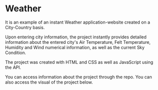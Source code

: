 # Weather

It is an example of an instant Weather application-website created on a City-Country basis.

Upon entering city information, the project instantly provides detailed information about the entered city's Air Temperature, Felt Temperature, Humidity and Wind numerical information, as well as the current Sky Condition.

The project was created with HTML and CSS as well as JavaScript using the API.

You can access information about the project through the repo. You can also access the visual of the project below.
